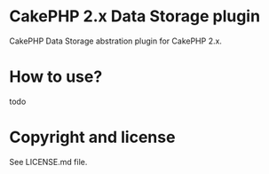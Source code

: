CakePHP 2.x Data Storage plugin
===============================

CakePHP Data Storage abstration plugin for CakePHP 2.x.

How to use?
===========

todo

Copyright and license
=====================

See LICENSE.md file.
